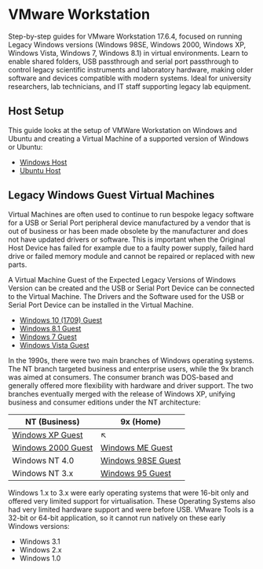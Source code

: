 # VMware Workstation 

Step-by-step guides for VMware Workstation 17.6.4, focused on running Legacy Windows versions (Windows 98SE, Windows 2000, Windows XP, Windows Vista, Windows 7, Windows 8.1) in virtual environments. Learn to enable shared folders, USB passthrough and serial port passthrough to control legacy scientific instruments and laboratory hardware, making older software and devices compatible with modern systems. Ideal for university researchers, lab technicians, and IT staff supporting legacy lab equipment.

## Host Setup

This guide looks at the setup of VMWare Workstation on Windows and Ubuntu and creating a Virtual Machine of a supported version of Windows or Ubuntu:

* [Windows Host](./windows-host/readme.md)
* [Ubuntu Host](./ubuntu-host/readme.md)

## Legacy Windows Guest Virtual Machines

Virtual Machines are often used to continue to run bespoke legacy software for a USB or Serial Port peripheral device manufactured by a vendor that is out of business or has been made obsolete by the manufacturer and does not have updated drivers or software. This is important when the Original Host Device has failed for example due to a faulty power supply, failed hard drive or failed memory module and cannot be repaired or replaced with new parts. 

A Virtual Machine Guest of the Expected Legacy Versions of Windows Version can be created and the USB or Serial Port Device can be connected to the Virtual Machine. The Drivers and the Software used for the USB or Serial Port Device can be installed in the Virtual Machine.

* [Windows 10 (1709) Guest](./windows-1709-guest/readme.md)
* [Windows 8.1 Guest](./windows-81-guest/readme.md)
* [Windows 7 Guest](./windows-7-guest/readme.md)
* [Windows Vista Guest](./windows-vista-guest/readme.md)

In the 1990s, there were two main branches of Windows operating systems. The NT branch targeted business and enterprise users, while the 9x branch was aimed at consumers. The consumer branch was DOS-based and generally offered more flexibility with hardware and driver support. The two branches eventually merged with the release of Windows XP, unifying business and consumer editions under the NT architecture:

|NT (Business)|9x (Home)|
|---|---|
|[Windows XP Guest](./windows-xp-guest/readme.md)|↖|
|[Windows 2000 Guest](./windows-2000-guest/readme.md)|[Windows ME Guest](./windows-me-guest/readme.md)|
|Windows NT 4.0|[Windows 98SE Guest](./windows-98SE-guest/readme.md)||
|Windows NT 3.x|[Windows 95 Guest](./windows-95-guest/readme.md)||

Windows 1.x to 3.x were early operating systems that were 16-bit only and offered very limited support for virtualisation. These Operating Systems also had very limited hardware support and were before USB. VMware Tools is a 32-bit or 64-bit application, so it cannot run natively on these early Windows versions:

* Windows 3.1
* Windows 2.x
* Windows 1.0
